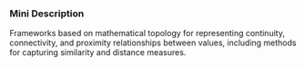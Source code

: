 ### Mini Description

Frameworks based on mathematical topology for representing continuity, connectivity, and proximity relationships between values, including methods for capturing similarity and distance measures.
